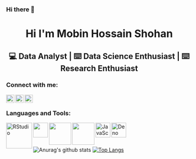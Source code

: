 ### Hi there 👋

<h1 align="center"> Hi I'm Mobin Hossain Shohan </h1>
<h2 align="center">  💻  Data Analyst | ⌨️ Data Science Enthusiast | ⌨️ Research Enthusiast </h2>

<!--
**Mobin-Hossain/Mobin-Hossain** is a ✨ _special_ ✨ repository because its `README.md` (this file) appears on your GitHub profile.

Here are some ideas to get you started:

- 🔭 I’m currently working on ...
- 🌱 I’m currently learning ...
- 👯 I’m looking to collaborate on ...
- 🤔 I’m looking for help with ...
- 💬 Ask me about ...
- 📫 How to reach me: ...
- 😄 Pronouns: ...
- ⚡ Fun fact: ...
-->

<!-- | ✨ Bangladesh  -->
 
<!-- - 🔭 I’m currently working on --- Tempus.Capital as Technical Team Lead(Web, Mobile, Blockchain, Web3, NFT).
- 💻 I'm a Full-stack Web Developer with ReactJS, React-Native, Node.js & Blockchain(Solidity,Pact).
- ❤️ I love to code, am interest to learn new things related to Software Engineering, Cloud computing, Blockchain.
- 🔌 My GOAL: work as a professional Software Engineer in a vibrant Tech company.
- 📚 Learning software engineering, self driven, hard working and friendly.😃
- 💬 Ask me about --- Anything
- 📫 How to reach me: --- mainulislamfaruqi@gmail.com
- 🌷 Enjoying coding lifestyle and learning new things related to frontend, backend, software engineering, Blockchain what keeps me alive and kicking.
 -->
### Connect with me:

<!-- [<img align="left" alt="codeSTACKr.com" width="22px" src="https://raw.githubusercontent.com/iconic/open-iconic/master/svg/globe.svg" />](https://mainul.netlify.app/) -->
[<img align="left" alt="LinkedIn" width="22px" src="https://cdn.jsdelivr.net/npm/simple-icons@v3/icons/linkedin.svg" />](https://www.linkedin.com/in/mobin-hossain-shohan/)
[<img align="left" alt="researchgate" width="22px" src="https://telegra.ph/file/a20eba6e731416eb4cffa.jpg" />](https://www.researchgate.net/profile/Mobin-Hossain-Shohan)

[<img align="left" alt="orcid" width="22px" src="https://upload.wikimedia.org/wikipedia/commons/thumb/1/14/ORCID_logo.svg/1200px-ORCID_logo.svg.png" />](https://orcid.org/my-orcid?orcid=0000-0002-8622-4093)


<br />

### Languages and Tools:

<img align="left" alt="RStudio " width="70px" src="https://encrypted-tbn0.gstatic.com/images?q=tbn:ANd9GcR8B3zOPJmPuy9WT984AxrX7xGnof5c0_BvkCCZLC26Fhng2MuIsuVZbPWQ_1lOR5zkFbE&usqp=CAU" />
<img align="left" alt="" width="40px" src="https://upload.wikimedia.org/wikipedia/commons/thumb/d/df/ArcGIS_logo.png/800px-ArcGIS_logo.png" />
<img align="left" alt="" width="60px" src="https://www.prismtc.co.uk/media/1736/minitab_600x400.jpg" />
<img align="left" alt="" width="60px" src="https://softwarelist.oregonstate.edu/sites/softwarelist.oregonstate.edu/files/styles/software_image/public/software/spss.png?itok=WRGLy6VY" />
<img align="left" alt="JavaScript" width="40px" src="https://encrypted-tbn0.gstatic.com/images?q=tbn:ANd9GcTirHxQzoWPUFgJlbSq2gVRsXZjZ_cxygZL7OKlpKk5DI_rWHQf4gGOFh_BKjKax2wb7OY&usqp=CAU" />


<img align="left" alt="Deno" width="40px" src="https://upload.wikimedia.org/wikipedia/commons/thumb/f/fb/Adobe_Illustrator_CC_icon.svg/800px-Adobe_Illustrator_CC_icon.svg.png" />

<br/> <br/> <br/>

![Anurag's github stats](https://github-readme-stats.vercel.app/api?username=Mobin-Hossain&show_icons=true&theme=radical)
[![Top Langs](https://github-readme-stats.vercel.app/api/top-langs/?username=Mobin-Hossain&langs_count=14&hide=php,html,java,objective-c,shell,powershell,ruby,starlark&layout=compact&theme=radical)](https://github.com/anuraghazra/github-readme-stats)
<br/> <br/>
<!-- ![Profile views](https://gpvc.arturio.dev/Mobin-Hossain)   -->
